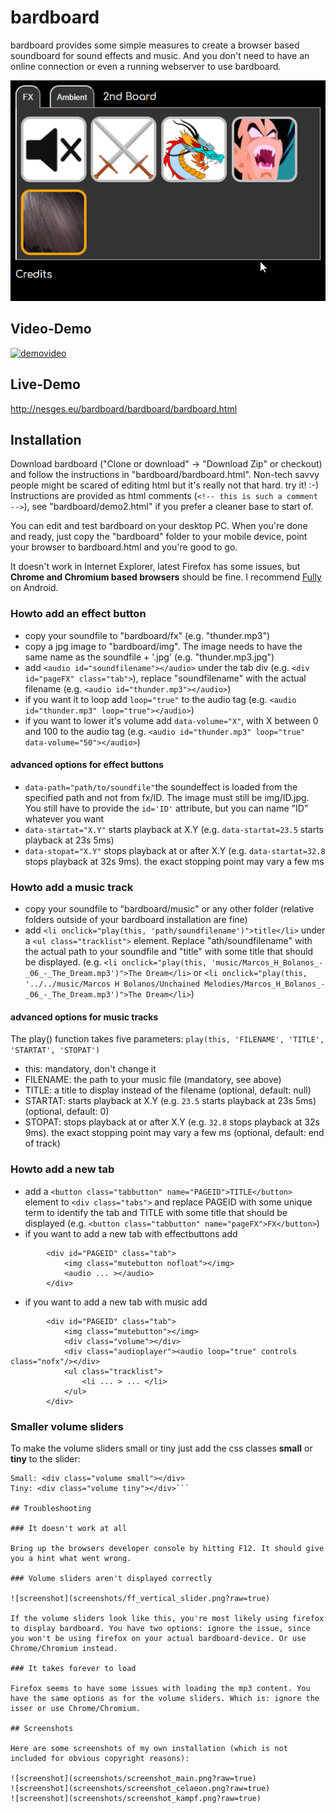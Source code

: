 # bardboard

bardboard provides some simple measures to create a browser based soundboard for sound effects and music. And you don't need to have an online connection or even a running webserver to use bardboard.

![screenshot](screenshots/screenshot_fx.png?raw=true)

## Video-Demo

[![demovideo](https://img.youtube.com/vi/04VKqXPdKuw/maxresdefault.jpg)](https://youtu.be/04VKqXPdKuw)

## Live-Demo

http://nesges.eu/bardboard/bardboard/bardboard.html

## Installation

Download bardboard ("Clone or download" -&gt; "Download Zip" or checkout) and follow the instructions in "bardboard/bardboard.html".  Non-tech savvy people might be scared of editing html but it's really not that hard. try it! :-) Instructions are provided as html comments (```<!-- this is such a comment -->```), see "bardboard/demo2.html" if you prefer a cleaner base to start of.

You can edit and test bardboard on your desktop PC. When you're done and ready, just copy the "bardboard" folder to your mobile device, point your browser to bardboard.html and you're good to go. 

It doesn't work in Internet Explorer, latest Firefox has some issues, but **Chrome and Chromium based browsers** should be fine. I recommend [Fully](https://play.google.com/store/apps/details?id=de.ozerov.fully) on Android.

### Howto add an effect button

* copy your soundfile to "bardboard/fx" (e.g. "thunder.mp3")
* copy a jpg image to "bardboard/img". The image needs to have the same name as the soundfile + '.jpg' (e.g. "thunder.mp3.jpg")
* add ```<audio id="soundfilename"></audio>``` under the tab div (e.g. ```<div id="pageFX" class="tab">```), replace "soundfilename" with the actual filename (e.g. ```<audio id="thunder.mp3"></audio>```)
* if you want it to loop add ```loop="true"``` to the audio tag (e.g. ```<audio id="thunder.mp3" loop="true"></audio>```)
* if you want to lower it's volume add ```data-volume="X"```, with X between 0 and 100 to the audio tag (e.g. ```<audio id="thunder.mp3" loop="true" data-volume="50"></audio>```)

#### advanced options for effect buttons
* ```data-path="path/to/soundfile"```the soundeffect is loaded from the specified path and not from fx/ID. The image must still be img/ID.jpg. You still have to provide the ```id='ID'``` attribute, but you can name "ID" whatever you want
* ```data-startat="X.Y"``` starts playback at X.Y (e.g. ```data-startat=23.5``` starts playback at 23s 5ms)
* ```data-stopat="X.Y"``` stops playback at or after X.Y (e.g. ```data-startat=32.8``` stops playback at 32s 9ms). the exact stopping point may vary a few ms

### Howto add a music track

* copy your soundfile to "bardboard/music" or any other folder (relative folders outside of your bardboard installation are fine)
* add ```<li onclick="play(this, 'path/soundfilename')">title</li>``` under a ```<ul class="tracklist">``` element. Replace "ath/soundfilename" with the actual path to your soundfile and "title" with some title that should be displayed. (e.g. ```<li onclick="play(this, 'music/Marcos_H_Bolanos_-_06_-_The_Dream.mp3')">The Dream</li>``` or ```<li onclick="play(this, '../../music/Marcos H Bolanos/Unchained Melodies/Marcos_H_Bolanos_-_06_-_The_Dream.mp3')">The Dream</li>```)

#### advanced options for music tracks
The play() function takes five parameters: ```play(this, 'FILENAME', 'TITLE', 'STARTAT', 'STOPAT')```
* this: mandatory, don't change it
* FILENAME: the path to your music file (mandatory, see above)
* TITLE: a title to display instead of the filename (optional, default: null)
* STARTAT: starts playback at X.Y (e.g. ```23.5``` starts playback at 23s 5ms) (optional, default: 0)
* STOPAT: stops playback at or after X.Y (e.g. ```32.8``` stops playback at 32s 9ms). the exact stopping point may vary a few ms (optional, default: end of track)

### Howto add a new tab

* add a ```<button class="tabbutton" name="PAGEID">TITLE</button>``` element to ```<div class="tabs">``` and replace PAGEID with some unique term to identify the tab and TITLE with some title that should be displayed (e.g. ```<button class="tabbutton" name="pageFX">FX</button>```)
* if you want to add a new tab with effectbuttons add
```
        <div id="PAGEID" class="tab">
            <img class="mutebutton nofloat"></img>
            <audio ... ></audio> 
        </div>
```
* if you want to add a new tab with music add
```
        <div id="PAGEID" class="tab">
            <img class="mutebutton"></img>
            <div class="volume"></div>
            <div class="audioplayer"><audio loop="true" controls class="nofx"/></div>
            <ul class="tracklist">
                <li ... > ... </li>
            </ul>
        </div>
```

### Smaller volume sliders

To make the volume sliders small or tiny just add the css classes **small** or **tiny** to the slider:

```Normal: <div class="volume"></div>
Small: <div class="volume small"></div>
Tiny: <div class="volume tiny"></div>```

## Troubleshooting

### It doesn't work at all

Bring up the browsers developer console by hitting F12. It should give you a hint what went wrong.

### Volume sliders aren't displayed correctly

![screenshot](screenshots/ff_vertical_slider.png?raw=true)

If the volume sliders look like this, you're most likely using firefox to display bardboard. You have two options: ignore the issue, since you won't be using firefox on your actual bardboard-device. Or use Chrome/Chromium instead.

### It takes forever to load

Firefox seems to have some issues with loading the mp3 content. You have the same options as for the volume sliders. Which is: ignore the isser or use Chrome/Chromium.

## Screenshots

Here are some screenshots of my own installation (which is not included for obvious copyright reasons):

![screenshot](screenshots/screenshot_main.png?raw=true)
![screenshot](screenshots/screenshot_celaeon.png?raw=true)
![screenshot](screenshots/screenshot_kampf.png?raw=true)
